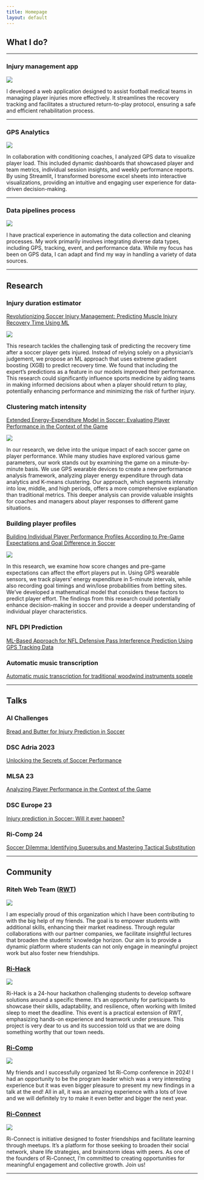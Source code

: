 ```yaml
---
title: Homepage
layout: default
---
```


## What I do?
---
### Injury management app

<img src="images/medphy.png?raw=true"/>

I developed a web application designed to assist football medical teams in managing player injuries more effectively. It streamlines the recovery tracking and facilitates a structured return-to-play protocol, ensuring a safe and efficient rehabilitation process.

---

### GPS Analytics

<img src="images/streamlit_analytics_app.png?raw=true"/>

In collaboration with conditioning coaches, I analyzed GPS data to visualize player load. This included dynamic dashboards that showcased player and team metrics, individual session insights, and weekly performance reports. By using Streamlit, I transformed boresome excel sheets into interactive visualizations, providing an intuitive and engaging user experience for data-driven decision-making.

---

### Data pipelines process

<img src="images/injury_collection_process.jpg?raw=true"/>

I have practical experience in automating the data collection and cleaning processes. My work primarily involves integrating diverse data types, including GPS, tracking, event, and performance data. While my focus has been on GPS data, I can adapt and find my way in handling a variety of data sources.

---

## Research

### Injury duration estimator
[Revolutionizing Soccer Injury Management: Predicting Muscle Injury Recovery Time Using ML](https://www.mdpi.com/2076-3417/13/10/6222)

<img src="images/xgb_vs_expert.png?raw=true"/>

This research tackles the challenging task of predicting the recovery time after a soccer player gets injured. Instead of relying solely on a physician’s judgement, we propose an ML approach that uses extreme gradient boosting (XGB) to predict recovery time. 
We found that including the expert’s predictions as a feature in our models improved their performance. 
This research could significantly influence sports medicine by aiding teams in making informed decisions about when a player should return to play, potentially enhancing performance and minimizing the risk of further injury.


### Clustering match intensity
[Extended Energy-Expenditure Model in Soccer: Evaluating Player Performance in the Context of the Game](https://www.mdpi.com/1424-8220/22/24/9842)

<img src="images/match_intensity.jpg?raw=true"/>

In our research, we delve into the unique impact of each soccer game on player performance. 
While many studies have explored various game parameters, our work stands out by examining the game on a minute-by-minute basis.
We use GPS wearable devices to create a new performance analysis framework, analyzing player energy expenditure through data analytics and K-means clustering. 
Our approach, which segments intensity into low, middle, and high periods, offers a more comprehensive explanation than traditional metrics. 
This deeper analysis can provide valuable insights for coaches and managers about player responses to different game situations.

### Building player profiles
[Building Individual Player Performance Profiles According to Pre-Game Expectations and Goal Difference in Soccer ](https://www.mdpi.com/1424-8220/24/5/1700)

<img src="images/player_profiles.png?raw=true"/>

In this research, we examine how score changes and pre-game expectations can affect the effort players put in. 
Using GPS wearable sensors, we track players’ energy expenditure in 5-minute intervals, while also recording goal timings and win/lose probabilities from betting sites. 
We’ve developed a mathematical model that considers these factors to predict player effort.
The findings from this research could potentially enhance decision-making in soccer and provide a deeper understanding of individual player characteristics.

### NFL DPI Prediction

[ML-Based Approach for NFL Defensive Pass Interference Prediction Using GPS Tracking Data](https://ieeexplore.ieee.org/abstract/document/9596877)

### Automatic music transcription

[Automatic music transcription for traditional woodwind instruments sopele](https://www.sciencedirect.com/science/article/abs/pii/S0167865519302703)

---
## Talks

### AI Challenges

[Bread and Butter for Injury Prediction in Soccer](https://itki.uni-nke.hu/hirek/2023/01/06/current-challenges-of-artificial-intelligence-a-budapest-rijeka-dialogue-between-technologists-and-lawyers-workshop)

### DSC Adria 2023

[Unlocking the Secrets of Soccer Performance](https://www.youtube.com/watch?v=HpyKybpfdqU)

### MLSA 23

[Analyzing Player Performance in the Context of the Game](https://dtai.cs.kuleuven.be/events/MLSA23/schedule.php)

### DSC Europe 23

[Injury prediction in Soccer: Will it ever happen?](https://datasciconference.com/)

### Ri-Comp 24

[Soccer Dilemma: Identifying Supersubs and Mastering Tactical Substitution](https://www.youtube.com/live/XUrQ1IAczfM?si=qb5mjDenWH0Os5eE&t=18470)

---
## Community

### Riteh Web Team ([RWT](https://rwt.riteh.hr/home?lang=en))

<img src="images/rwt.jpg?raw=true"/>

I am especially proud of this organization which I have been contributing to with the big help of my friends. 
The goal is to empower students with additional skills, enhancing their market readiness. 
Through regular collaborations with our partner companies, we facilitate insightful
lectures that broaden the students’ knowledge horizon. 
Our aim is to provide a dynamic platform where students can not only engage in 
meaningful project work but also foster new friendships. 

### [Ri-Hack](https://www.ri-hack.com/)

<img src="images/ri-hack-2.jpg?raw=true"/>

Ri-Hack is a 24-hour hackathon challenging students to develop software solutions around a specific theme. It’s an opportunity for participants to showcase their skills, adaptability, and resilience, often working with limited sleep to meet the deadline. This event is a practical extension of RWT, emphasizing hands-on experience and teamwork under pressure. This project is very dear to us and its succession told us that we are doing something worthy that our town needs.

### [Ri-Comp](https://www.ri-comp.com/)

<img src="images/ricomp_2024.jpg?raw=true"/>

My friends and I successfully organized 1st Ri-Comp conference in 2024! I had an opportunity to be the program leader which was a very interesting experience but it was even bigger pleasure to present my new findings in a talk at the end! All in all, it was an amazing experience with a lots of love and we will definitely try to make it even better and bigger the next year.

### [Ri-Connect](https://www.entrio.hr/en/event/ri-connect-18318)

<img src="images/riconnect.jpeg?raw=true"/>

Ri-Connect is initiative designed to foster friendships and facilitate learning through meetups. It’s a platform for those seeking to broaden their social network, share life strategies, and brainstorm ideas with peers. As one of the founders of Ri-Connect, I’m committed to creating opportunities for meaningful engagement and collective growth. Join us!

---



